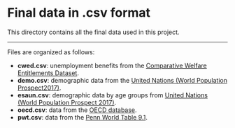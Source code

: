 # Final data in .csv format

This directory contains all the final data used in this project.

---

Files are organized as follows:

- **cwed.csv**: unemployment benefits from the [Comparative Welfare Entitlements Dataset](http://cwed2.org/).
- **demo.csv**: demographic data from the [United Nations (World Population Prospect2017)](https://population.un.org/wpp/).
- **esaun.csv**: demographic data by age groups from [United Nations (World Population Prospect 2017)](https://population.un.org/wpp/).
- **oecd.csv**: data from the [OECD database](https://data.oecd.org/).
- **pwt.csv**: data from the [Penn World Table 9.1](https://www.rug.nl/ggdc/productivity/pwt/).
